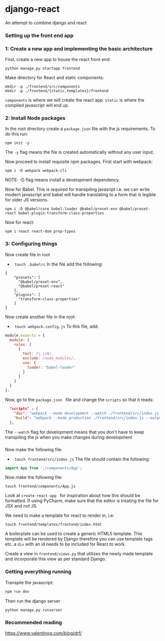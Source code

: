 # django-react

An attempt to combine django and react


### Setting up the front end app
### 1: Create a new app and implementing the basic architecture
First, create a new app to house the react front end:
```
python manage.py startapp frontend
```

Make directory for React and static components:
```
mkdir -p ./frontend/src/components
mkdir -p ./frontend/{static,templates}/frontend
```

```components``` is where we will create the react app. ```static``` is where the 
compiled javascript will end up. 


### 2: Install Node packages

In the root directory create a ```package.json``` file with the js requirements. To do this run:
``` 
npm init -y
```
The ```-y``` flag means the file is created automatically without any user input.

Now proceed to install requisite npm packages. First start with webpack:
``` 
npm i -D webpack webpack-cli 
```
NOTE: -D flag means install a development dependency.

Now for Babel. This is required for transpiling javasript i.e. we can write modern javascript 
and babel will handle translating to a form that is legible for older JS versions.
``` 
npm i -D @babel/core babel-loader @babel/preset-env @babel/preset-react babel-plugin-transform-class-properties 
``` 

Now for react:
``` 
npm i react react-dom prop-types 
```

### 3: Configuring things

Now create file in root
- ``` touch .babelrc```
In the file add the following:
```
{
    "presets": [
      "@babel/preset-env",
      "@babel/preset-react"
    ],
    "plugins": [
      "transform-class-properties"
    ]
}
```

Now create another file in the root:
- ``` touch webpack.config.js```
To this file, add:
```javascript
module.exports = {
  module: {
    rules: [
      {
        test: /\.js$/,
        exclude: /node_modules/,
        use: {
          loader: "babel-loader"
        }
      }
    ]
  }
};
```

Now, go to the ```package.json ``` file and change the ```scripts``` so that it reads:
```json
  "scripts" : {
    "dev": "webpack --mode development --watch ./frontend/src/index.js --output ./frontend/static/frontend/main.js",
    "build": "webpack --mode production ./frontend/src/index.js --output ./frontend/static/frontend/main.js"
  },
```
The ``` --watch ``` flag for development means that you don't have to keep transpiling the js when you make changes
during development

###
 
Now make the following file:
- ``` touch frontend/src/index.js```
The file should contain the following:
```javascript
import App from './components/App';
```

Now make the following file:
``` 
touch frontend/components/App.js
```

Look at ```create-react-app ``` for inspiration about how this should be formatted.
If using PyCharm, make sure that the editor is treating the file for JSX and not JS.

We need to make a template for react to render in, i.e:
```
touch frontend/templates/frontend/index.html  
```
A boilerplate can be used to create a generic HTML5 template. This template will be rendered by 
Django therefore you can use template tags etc. a ```div``` with an id needs to be included for React 
to work. 

Create a view in ```frontend/views.py``` that utilizes  the newly made template and incorporate this view
as per standard Django.  

### Getting everything running
Transpile the javascript:
```javascript
npm run dev
```

Then run the django server
```
python manage.py runserver
```

### Recommended reading
https://www.valentinog.com/blog/drf/
